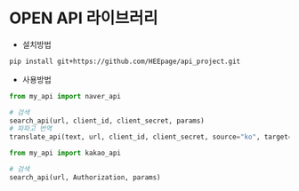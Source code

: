 # OPEN API 라이브러리
- 설치방법
```bash
pip install git+https://github.com/HEEpage/api_project.git
```

- 사용방법
```python
from my_api import naver_api

# 검색
search_api(url, client_id, client_secret, params)
# 파파고 번역
translate_api(text, url, client_id, client_secret, source="ko", target="en")
```

```python
from my_api import kakao_api

# 검색
search_api(url, Authorization, params)
```